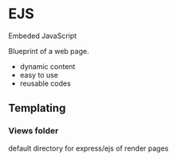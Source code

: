 # EJS

Embeded JavaScript

Blueprint of a web page.

-   dynamic content
-   easy to use
-   reusable codes

## Templating

### Views folder

default directory for express/ejs of render pages
